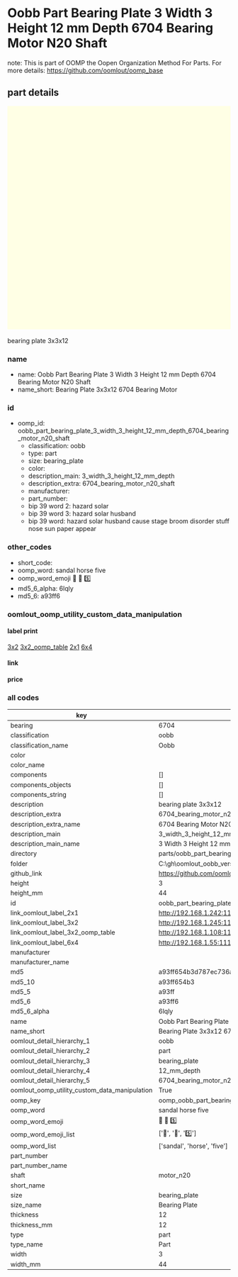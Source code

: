 # Oobb Part Bearing Plate 3 Width 3 Height 12 mm Depth 6704 Bearing Motor N20 Shaft  

note: This is part of OOMP the Oopen Organization Method For Parts. For more details: https://github.com/oomlout/oomp_base

##  part details
  

[![](3dpr.png)](3dpr.png)

bearing plate 3x3x12



### name
* name: Oobb Part Bearing Plate 3 Width 3 Height 12 mm Depth 6704 Bearing Motor N20 Shaft
* name_short: Bearing Plate 3x3x12 6704 Bearing Motor
### id
* oomp_id: oobb_part_bearing_plate_3_width_3_height_12_mm_depth_6704_bearing_motor_n20_shaft
  * classification: oobb
  * type: part
  * size: bearing_plate
  * color: 
  * description_main: 3_width_3_height_12_mm_depth
  * description_extra: 6704_bearing_motor_n20_shaft
  * manufacturer: 
  * part_number: 
  * bip 39 word 2: hazard solar
  * bip 39 word 3: hazard solar husband
  * bip 39 word: hazard solar husband cause stage broom disorder stuff nose sun paper appear

### other_codes
* short_code: 
* oomp_word: sandal horse five
* oomp_word_emoji :sandal: :horse: :five:
* md5_6_alpha: 6lqly
* md5_6: a93ff6






### oomlout_oomp_utility_custom_data_manipulation
#### label print
[3x2](http://192.168.1.245:1112/?label=oomp%206lqly)
[3x2_oomp_table](http://192.168.1.108:1112/?label=oomp%206lqly)
[2x1](http://192.168.1.242:1112/?label=oomp%206lqly)
[6x4](http://192.168.1.55:1112/?label=oomp%206lqly)    

#### link

                              

#### price







### all codes 
| key | value |  
| --- | --- |  
| bearing | 6704 |  
| classification | oobb |  
| classification_name | Oobb |  
| color |  |  
| color_name |  |  
| components | [] |  
| components_objects | [] |  
| components_string | [] |  
| description | bearing plate 3x3x12 |  
| description_extra | 6704_bearing_motor_n20_shaft |  
| description_extra_name | 6704 Bearing Motor N20 Shaft |  
| description_main | 3_width_3_height_12_mm_depth |  
| description_main_name | 3 Width 3 Height 12 mm Depth |  
| directory | parts/oobb_part_bearing_plate_3_width_3_height_12_mm_depth_6704_bearing_motor_n20_shaft |  
| folder | C:\gh\oomlout_oobb_version_4_generated_parts\parts\oobb_part_bearing_plate_3_width_3_height_12_mm_depth_6704_bearing_motor_n20_shaft |  
| github_link | https://github.com/oomlout/oomlout_oomp_part_src/tree/main/parts/oobb_part_bearing_plate_3_width_3_height_12_mm_depth_6704_bearing_motor_n20_shaft |  
| height | 3 |  
| height_mm | 44 |  
| id | oobb_part_bearing_plate_3_width_3_height_12_mm_depth_6704_bearing_motor_n20_shaft |  
| link_oomlout_label_2x1 | http://192.168.1.242:1112/?label=oomp%206lqly |  
| link_oomlout_label_3x2 | http://192.168.1.245:1112/?label=oomp%206lqly |  
| link_oomlout_label_3x2_oomp_table | http://192.168.1.108:1112/?label=oomp%206lqly |  
| link_oomlout_label_6x4 | http://192.168.1.55:1112/?label=oomp%206lqly |  
| manufacturer |  |  
| manufacturer_name |  |  
| md5 | a93ff654b3d787ec736a1248dff39b4f |  
| md5_10 | a93ff654b3 |  
| md5_5 | a93ff |  
| md5_6 | a93ff6 |  
| md5_6_alpha | 6lqly |  
| name | Oobb Part Bearing Plate 3 Width 3 Height 12 mm Depth 6704 Bearing Motor N20 Shaft |  
| name_short | Bearing Plate 3x3x12 6704 Bearing Motor |  
| oomlout_detail_hierarchy_1 | oobb |  
| oomlout_detail_hierarchy_2 | part |  
| oomlout_detail_hierarchy_3 | bearing_plate |  
| oomlout_detail_hierarchy_4 | 12_mm_depth |  
| oomlout_detail_hierarchy_5 | 6704_bearing_motor_n20_shaft |  
| oomlout_oomp_utility_custom_data_manipulation | True |  
| oomp_key | oomp_oobb_part_bearing_plate_3_width_3_height_12_mm_depth_6704_bearing_motor_n20_shaft |  
| oomp_word | sandal horse five |  
| oomp_word_emoji | :sandal: :horse: :five: |  
| oomp_word_emoji_list | [':sandal:', ':horse:', ':five:'] |  
| oomp_word_list | ['sandal', 'horse', 'five'] |  
| part_number |  |  
| part_number_name |  |  
| shaft | motor_n20 |  
| short_name |  |  
| size | bearing_plate |  
| size_name | Bearing Plate |  
| thickness | 12 |  
| thickness_mm | 12 |  
| type | part |  
| type_name | Part |  
| width | 3 |  
| width_mm | 44 |  
